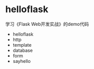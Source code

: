 # helloflask

学习《Flask Web开发实战》的demo代码

- helloflask
- http 
- template
- database
- form
- sayhello
